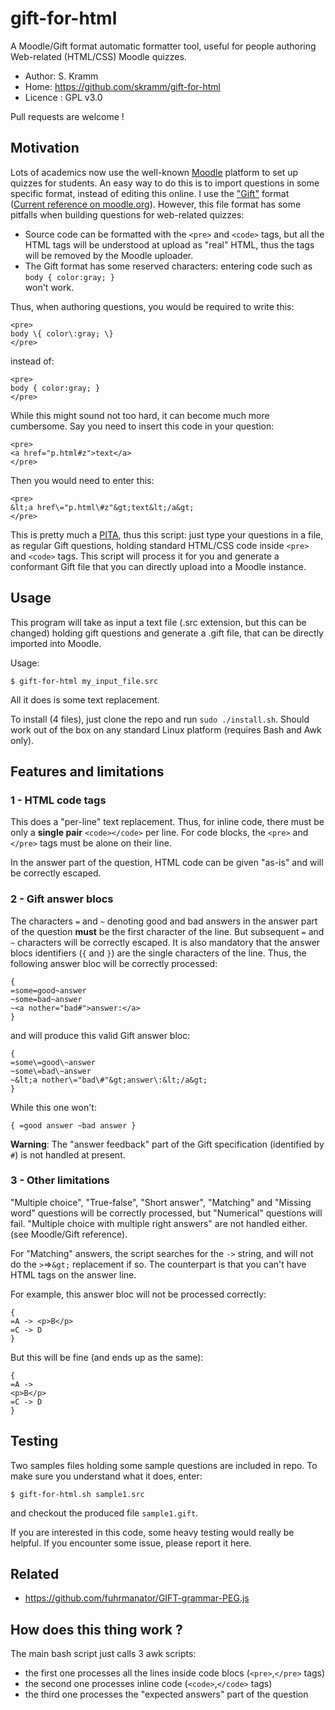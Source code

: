 # gift-for-html

A Moodle/Gift format automatic formatter tool, useful for people authoring Web-related (HTML/CSS) Moodle quizzes.

 * Author: S. Kramm
 * Home: https://github.com/skramm/gift-for-html
 * Licence : GPL v3.0

Pull requests are welcome !

## Motivation

Lots of academics now use the well-known [Moodle](https://en.wikipedia.org/wiki/Moodle) platform to set up quizzes for students.
An easy way to do this is to import questions in some specific format, instead of editing this online.
I use the ["Gift"](https://en.wikipedia.org/wiki/GIFT_(file_format))
format
([Current reference on moodle.org](https://docs.moodle.org/38/en/GIFT_format)).
However, this file format has some pitfalls when building questions for web-related quizzes:
 * Source code can be formatted with the `<pre>` and `<code>` tags, but all the HTML tags will be understood at upload as "real" HTML, thus the tags will be removed by the Moodle uploader.
 * The Gift format has some reserved characters: entering code such as<br>
`body { color:gray; }`<br>
won't work.

Thus, when authoring questions, you would be required to write this:
```
<pre>
body \{ color\:gray; \}
</pre>
```
instead of:
```
<pre>
body { color:gray; }
</pre>
```
While this might sound not too hard, it can become much more cumbersome.
Say you need to insert this code in your question:
```
<pre>
<a href="p.html#z">text</a>
</pre>
```
Then you would need to enter this:
```
<pre>
&lt;a href\="p.html\#z"&gt;text&lt;/a&gt;
</pre>
```

This is pretty much a [PITA](https://en.wiktionary.org/wiki/PITA), thus this script:
just type your questions in a file, as regular Gift questions, holding standard HTML/CSS code inside `<pre>` and `<code>` tags.
This script will process it for you and generate a conformant Gift file that you can directly upload into a Moodle instance.

## Usage
This program will take as input a text file (.src extension, but this can be changed)
holding gift questions
and generate a .gift file, that can be directly imported into Moodle.

Usage:
```
$ gift-for-html my_input_file.src
```

All it does is some text replacement.

To install (4 files), just clone the repo and run `sudo ./install.sh`.
Should work out of the box on any standard Linux platform (requires Bash and Awk only).

## Features and limitations


### 1 - HTML code tags
This does a "per-line" text replacement.
Thus, for inline code, there must be only a **single pair** `<code></code>` per line.
For code blocks, the `<pre>` and `</pre>` tags must be alone on their line.

In the answer part of the question, HTML code can be given "as-is" and will be correctly escaped.

### 2 - Gift answer blocs
The characters `=` and `~` denoting good and bad answers in the answer part of the question **must** be the first character of the line.
But subsequent `=` and `~` characters will be correctly escaped.
It is also mandatory that the answer blocs identifiers (`{` and `}`) are the single characters of the line.
Thus, the following answer bloc will be correctly processed:
```
{
=some=good~answer
~some=bad~answer
~<a nother="bad#">answer:</a>
}
```
and will produce this valid Gift answer bloc:
```
{
=some\=good\~answer
~some\=bad\~answer
~&lt;a nother\="bad\#"&gt;answer\:&lt;/a&gt;
}
```
While this one won't:
```
{ =good answer ~bad answer }
```

**Warning**: The "answer feedback" part of the Gift specification  (identified by `#`) is not handled at present.

### 3 - Other limitations

"Multiple choice", "True-false", "Short answer", "Matching" and "Missing word" questions will be correctly processed, but
"Numerical" questions will fail.
"Multiple choice with multiple right answers" are not handled either.
(see Moodle/Gift reference).

For "Matching" answers, the script searches for the `->` string, and will not do the `>`=>`&gt;` replacement if so.
The counterpart is that you can't have HTML tags on the answer line.

For example, this answer bloc will not be processed correctly:
```
{
=A -> <p>B</p>
=C -> D
}
```
But this will be fine (and ends up as the same):
```
{
=A ->
<p>B</p>
=C -> D
}
```

## Testing

Two samples files holding some sample questions are included in repo.
To make sure you understand what it does, enter:
```
$ gift-for-html.sh sample1.src
```
and checkout the produced file `sample1.gift`.

If you are interested in this code, some heavy testing would really be helpful.
If you encounter some issue, please report it here.

## Related
 * https://github.com/fuhrmanator/GIFT-grammar-PEG.js

## How does this thing work ?

The main bash script just calls 3 awk scripts:
 * the first one processes all the lines inside code blocs (`<pre>`,`</pre>` tags)
 * the second one processes inline code (`<code>`,`</code>` tags)
 * the third one processes the "expected answers" part of the question
